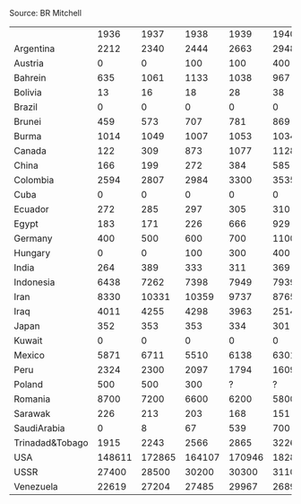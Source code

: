 Source: BR Mitchell

|                 |        |        |        |        |        |        |        |        |        |        |        |        |        |
|-----------------|--------|--------|--------|--------|--------|--------|--------|--------|--------|--------|--------|--------|--------|
|                 | 1936   | 1937   | 1938   | 1939   | 1940   | 1941   | 1942   | 1943   | 1944   | 1945   | 1946   | 1947   | 1948   |
| Argentina       | 2212   | 2340   | 2444   | 2663   | 2948   | 3150   | 3392   | 3553   | 3467   | 3274   | 2976   | 3126   | 3323   |
| Austria         | 0      | 0      | 100    | 100    | 400    | 700    | 900    | 1100   | 1200   | 400    | 800    | 900    | 1000   |
| Bahrein         | 635    | 1061   | 1133   | 1038   | 967    | 929    | 853    | 899    | 918    | 999    | 1095   | 1287   | 1492   |
| Bolivia         | 13     | 16     | 18     | 28     | 38     | 31     | 40     | 43     | 41     | 50     | 47     | 49     | 60     |
| Brazil          | 0      | 0      | 0      | 0      | 0      | 0      | 4      | 6      | 8      | 10     | 9      | 13     | 19     |
| Brunei          | 459    | 573    | 707    | 781    | 869    | 621    | 406    | 601    | 613    | ?      | 290    | 1727   | 2687   |
| Burma           | 1014   | 1049   | 1007   | 1053   | 1034   | ?      | ?      | ?      | ?      | ?      | ?      | 14     | 113    |
| Canada          | 122    | 309    | 873    | 1077   | 1128   | 1330   | 1360   | 1295   | 1304   | 1091   | 966    | 982    | 1660   |
| China           | 166    | 199    | 272    | 384    | 585    | 663    | 817    | 311    | 201    | 175    | 70     | 52     | 73     |
| Colombia        | 2594   | 2807   | 2984   | 3300   | 3535   | 3408   | 1465   | 1853   | 3133   | 3157   | 3102   | 3455   | 3284   |
| Cuba            | 0      | 0      | 0      | 0      | 0      | 0      | 0      | 0      | 2      | 10     | 11     | 17     | 13     |
| Ecuador         | 272    | 285    | 297    | 305    | 310    | 205    | 301    | 305    | 382    | 345    | 307    | 311    | 338    |
| Egypt           | 183    | 171    | 226    | 666    | 929    | 1221   | 1182   | 1470   | 1497   | 1490   | 1416   | 1481   | 2092   |
| Germany         | 400    | 500    | 600    | 700    | 1100   | 900    | 700    | 700    | 100    | 500    | 600    | 600    | 600    |
| Hungary         | 0      | 0      | 100    | 300    | 400    | 700    | 800    | 800    | 700    | 700    | 600    | 500    | 500    |
| India           | 264    | 389    | 333    | 311    | 369    | 387    | 373    | 366    | 372    | 316    | 293    | 299    | 255    |
| Indonesia       | 6438   | 7262   | 7398   | 7949   | 7939   | 6885   | 3083   | 6203   | 2859   | 976    | 302    | 1113   | 4326   |
| Iran            | 8330   | 10331  | 10359  | 9737   | 8765   | 6711   | 9550   | 9862   | 13487  | 17110  | 19497  | 20519  | 25270  |
| Iraq            | 4011   | 4255   | 4298   | 3963   | 2514   | 1566   | 2595   | 3572   | 4146   | 4607   | 4680   | 4702   | 3427   |
| Japan           | 352    | 353    | 353    | 334    | 301    | 275    | 236    | 247    | 229    | 221    | 192    | 183    | 159    |
| Kuwait          | 0      | 0      | 0      | 0      | 0      | 0      | 0      | 0      | 0      | 0      | 800    | 2200   | 6393   |
| Mexico          | 5871   | 6711   | 5510   | 6138   | 6301   | 6160   | 4982   | 5031   | 5467   | 6231   | 7045   | 8053   | 8372   |
| Peru            | 2324   | 2300   | 2097   | 1794   | 1609   | 1583   | 1810   | 1948   | 1914   | 1827   | 1639   | 1699   | 1879   |
| Poland          | 500    | 500    | 300    | ?      | ?      | ?      | ?      | ?      | ?      | 100    | 100    | 100    | 100    |
| Romania         | 8700   | 7200   | 6600   | 6200   | 5800   | 5500   | 5700   | 5300   | 3500   | 4600   | 4200   | 3800   | 4100   |
| Sarawak         | 226    | 213    | 203    | 168    | 151    | 108    | ?      | ?      | ?      | ?      | ?      | 25     | 47     |
| SaudiArabia     | 0      | 8      | 67     | 539    | 700    | 590    | 620    | 650    | 1063   | 2872   | 8200   | 12300  | 19052  |
| Trinadad&Tobago | 1915   | 2243   | 2566   | 2865   | 3226   | 2976   | 3204   | 3104   | 3141   | 3061   | 2936   | 2988   | 2846   |
| USA             | 148611 | 172865 | 164107 | 170946 | 182873 | 189496 | 187390 | 203468 | 226751 | 231582 | 234323 | 250952 | 273007 |
| USSR            | 27400  | 28500  | 30200  | 30300  | 31100  | ?      | ?      | ?      | ?      | 19400  | 21700  | 26000  | 29200  |
| Venezuela       | 22619  | 27204  | 27485  | 29967  | 26896  | 33184  | 21650  | 26238  | 37597  | 47304  | 56822  | 63611  | 70215  |
